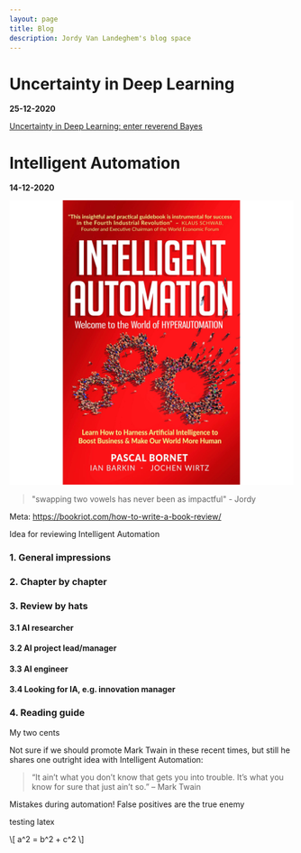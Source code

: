 ```yaml
---
layout: page
title: Blog
description: Jordy Van Landeghem's blog space
---
```


# Uncertainty in Deep Learning
**25-12-2020**

<a href="uncertainty-blog.md/">Uncertainty in Deep Learning: enter reverend Bayes</a>


# Intelligent Automation
**14-12-2020**

![INTELLIGENT AUTOMATION: Learn how to harness Artificial Intelligence to boost business and make our world more human](../assets/IA-cover.jpg)

> "swapping two vowels has never been as impactful" - Jordy

Meta: https://bookriot.com/how-to-write-a-book-review/


Idea for reviewing Intelligent Automation

### 1. General impressions

### 2. Chapter by chapter

### 3. Review by hats
#### 3.1 AI researcher 

#### 3.2 AI project lead/manager

#### 3.3 AI engineer

#### 3.4 Looking for IA, e.g. innovation manager


### 4. Reading guide 


My two cents

Not sure if we should promote Mark Twain in these recent times, but still he shares one outright idea with Intelligent Automation: 

> “It ain’t what you don’t know that gets you into trouble. It’s what you know for sure that just ain’t so.” – Mark Twain

Mistakes during automation! 
False positives are the true enemy

testing latex

\\[ a^2 = b^2 + c^2 \\]
